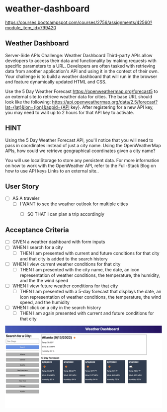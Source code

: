 # weather-dashboard

https://courses.bootcampspot.com/courses/2756/assignments/42560?module_item_id=799420

## Weather Dashboard

Server-Side APIs Challenge: Weather Dashboard
Third-party APIs allow developers to access their data and functionality by making requests with specific parameters to a URL. Developers are often tasked with retrieving data from another application's API and using it in the context of their own. Your challenge is to build a weather dashboard that will run in the browser and feature dynamically updated HTML and CSS.


Use the 5 Day Weather Forecast https://openweathermap.org/forecast5 to an external site.to retrieve weather data for cities. The base URL should look like the following: https://api.openweathermap.org/data/2.5/forecast?lat={lat}&lon={lon}&appid={API key}. After registering for a new API key, you may need to wait up to 2 hours for that API key to activate.

## HINT
Using the 5 Day Weather Forecast API, you'll notice that you will need to pass in coordinates instead of just a city name. Using the OpenWeatherMap APIs, how could we retrieve geographical coordinates given a city name?

You will use localStorage to store any persistent data. For more information on how to work with the OpenWeather API, refer to the Full-Stack Blog on how to use API keys Links to an external site..

## User Story
- [ ] AS A traveler
    - [ ] I WANT to see the weather outlook for multiple cities
        - [ ] SO THAT I can plan a trip accordingly


## Acceptance Criteria
- [ ] GIVEN a weather dashboard with form inputs
- [ ] WHEN I search for a city
    - [ ] THEN I am presented with current and future conditions for that city and that city is added to the search history
- [ ] WHEN I view current weather conditions for that city
    - [ ] THEN I am presented with the city name, the date, an icon representation of weather conditions, the temperature, the humidity, and the the wind speed
- [ ] WHEN I view future weather conditions for that city
    - [ ] THEN I am presented with a 5-day forecast that displays the date, an icon representation of weather conditions, the temperature, the wind speed, and the humidity
- [ ] WHEN I click on a city in the search history
    - [ ] THEN I am again presented with current and future conditions for that city

![image](./assets/images/06-server-side-apis-homework-demo.png)


